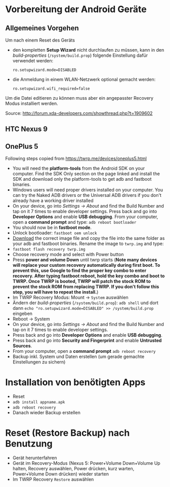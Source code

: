 # Vorbereitung der Android Geräte

## Allgemeines Vorgehen

Um nach einem Reset des Geräts 
- den kompletten **Setup Wizard** nicht durchlaufen zu müssen, kann in den *build-properties* (`/system/build.prop`) folgende Einstellung dafür verwendet werden:
    ```
    ro.setupwizard.mode=DISABLED
    ```
- die Anmeldung in einem WLAN-Netzwerk optional gemacht werden:
    ```
    ro.setupwizard.wifi_required=false
    ```

Um die Datei editieren zu können muss aber ein angepasster Recovery Modus installiert werden.

Source: http://forum.xda-developers.com/showthread.php?t=1909602

## HTC Nexus 9

## OnePlus 5

Following steps copied from https://twrp.me/devices/oneplus5.html

- You will need the **platform-tools** from the Android SDK on your computer. 
  Find the SDK Only section on the page linked and install the SDK and download only the platform-tools to get adb and fastboot binaries.
- Windows users will need proper drivers installed on your computer. 
  You can try the Naked ADB drivers or the Universal ADB drivers if you don't already have a working driver installed
- On your device, go into *Settings -> About* and find the Build Number and tap on it 7 times to enable developer settings. 
  Press back and go into **Developer Options** and enable **USB debugging**. From your computer, open a **command prompt** and type:
 `adb reboot bootloader`
- You should now be in **fastboot mode**. 
- Unlock bootloader: `fastboot oem unlock`
- [Download](https://eu.dl.twrp.me/cheeseburger/) the correct image file and copy the file into the same folder as your adb and fastboot binaries. Rename the image to `twrp.img` and type:
- `fastboot flash recovery twrp.img`
- Choose recovery mode and select with Power button
- Press **power and volume Down** until twrp starts (**Note many devices will replace your custom recovery automatically during first boot. To prevent this, use Google to find the proper key combo to enter recovery. After typing fastboot reboot, hold the key combo and boot to TWRP. Once TWRP is booted, TWRP will patch the stock ROM to prevent the stock ROM from replacing TWRP. If you don't follow this step, you will have to repeat the install.**)
- Im TWRP Recovery Modus: Mount -> `System` auswählen
- Ändern der *build-properties* (`/system/build.prop`): `adb shell` und dort dann `echo "ro.setupwizard.mode=DISABLED" >> /system/build.prop` eingeben
- Reboot -> System
- On your device, go into *Settings -> About* and find the Build Number and tap on it 7 times to enable developer settings. 
- Press back and go into **Developer Options** and enable **USB debugging**. 
- Press back and go into **Security and Fingerprint** and enable **Untrusted Sources**.
- From your computer, open a **command prompt** `adb reboot recovery`
- Backup inkl. System und Daten erstellen (um gerade gemachte Einstellungen zu sichern)

# Installation von benötigten Apps
- Reset
- `adb install appname.apk`
- `adb reboot recovery`
- Danach wieder Backup erstellen

# Reset (Restore Backup) nach Benutzung

- Gerät herunterfahren
- Gerät im Recovery-Modus (Nexus 5: Power+Volume Down+Volume Up halten, Recovery auswählen, Power drücken, kurz warten, Power+Volume Down drücken) wieder starten
- Im TWRP Recovery `Restore` auswählen
